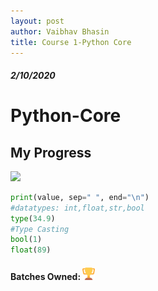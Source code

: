 ```yaml
---
layout: post
author: Vaibhav Bhasin
title: Course 1-Python Core
---
```

##### 2/10/2020
# Python-Core
## My Progress
![](https://progress-bar.dev/20)


```python
print(value, sep=" ", end="\n")
#datatypes: int,float,str,bool
type(34.9)
#Type Casting
bool(1)
float(89)
```
#### Batches Owned: <img src="https://raw.githubusercontent.com/rodincode/coderprojects/master/assets/android-chrome-192x192-removebg-preview.png" alt="my rank" height="20" width="20"/>

